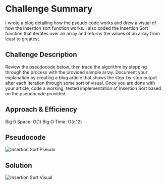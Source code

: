 # Challenge Summary
I wrote a blog detailing how the pseudo code works and drew a visual of how the insertion sort function works. I also coded the Insertion Sort function that iterates over an array and returns the values of an array from least to greatest.

## Challenge Description
Review the pseudocode below, then trace the algorithm by stepping through the process with the provided sample array. Document your explanation by creating a blog article that shows the step-by-step output after each iteration through some sort of visual. Once you are done with your article, code a working, tested implementation of Insertion Sort based on the pseudocode provided.

## Approach & Efficiency
Big 0 Space: O(1)
Big O Time: O(n^2)


## Pseudocode
![Insertion Sort Pseudo](../assets/insertion-sort-pseudo.png)

## Solution
![Insertion Sort Visual](../assets/insertion-sort.png)
